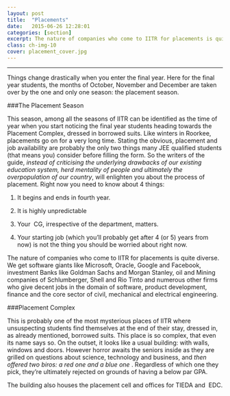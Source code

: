 ```yaml
---
layout: post
title:  "Placements"
date:   2015-06-26 12:28:01
categories: [section]
excerpt: The nature of companies who come to IITR for placements is quite diverse.
class: ch-img-10
cover: placement_cover.jpg
---
```

---------------------------------------------

Things change drastically when you enter the final year. Here for the final year students, the months of October, November and December are taken over by the one and only one season: the placement season.

###The Placement Season

This season, among all the seasons of IITR can be identified as the time of year when you start noticing the final year students heading towards the Placement Complex, dressed in borrowed suits. Like winters in Roorkee, placements go on for a very long time. Stating the obvious, placement and job availability are probably the only two things many JEE qualified students (that means you) consider before filling the form. So the writers of the guide, _instead of criticising the underlying drawbacks of our existing education system, herd mentality of people and ultimately the overpopulation of our country_, will enlighten you about the process of placement. Right now you need to know about 4 things:

1. It begins and ends in fourth year.  

2. It is highly unpredictable  

3. Your  CG, irrespective of the department, matters.  

4. Your starting job (which you’ll probably get after 4 (or 5) years from now) is not the thing you should be worried about right now.

The nature of companies who come to IITR for placements is quite diverse. We get software giants like Microsoft, Oracle, Google and Facebook, investment Banks like Goldman Sachs and Morgan Stanley, oil and Mining companies of Schlumberger, Shell and Rio Tinto and numerous other firms who give decent jobs in the domain of software, product development, finance and the core sector of civil, mechanical and electrical engineering.

###Placement Complex

This is probably one of the most mysterious places of IITR where unsuspecting students find themselves at the end of their stay, dressed in, as already mentioned, borrowed suits. This place is so complex, that even its name says so. On the outset, it looks like a usual building: with walls, windows and doors. However horror awaits the seniors inside as they are grilled on questions about science, technology and business, and _then offered two biros: a red one and a blue one_ . Regardless of which one they pick, they’re ultimately rejected on grounds of having a below par GPA.

The building also houses the placement cell and offices for TIEDA and  EDC.


